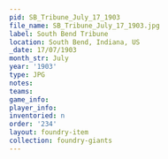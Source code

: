 ```yaml
---
pid: SB_Tribune_July_17_1903
file_name: SB_Tribune_July_17_1903.jpg
label: South Bend Tribune
location: South Bend, Indiana, US
_date: 17/07/1903
month_str: July
year: '1903'
type: JPG
notes: 
teams: 
game_info: 
player_info: 
inventoried: n
order: '234'
layout: foundry-item
collection: foundry-giants
---
```

